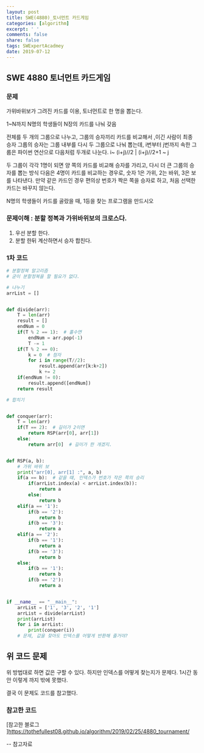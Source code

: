 ```yaml
---
layout: post
title: SWE(4880)_토너먼트 카드게임
categories: [algorithm]
excerpt: ' '
comments: false
share: false
tags: SWExpertAcadmey
date: 2019-07-12
---
```


## SWE 4880 토너먼트 카드게임

### 문제

가위바위보가 그려진 카드를 이용, 토너먼트로 한 명을 뽑는다.

1~N까지 N명의 학생들이 N장의 카드를 나눠 갖음

전체를 두 개의 그룹으로 나누고, 그룹의 승자끼리 카드를 비교해서 ,이긴 사람이 최종 승자
그룹의 승자는 그룹 내부를 다시 두 그룹으로 나눠 뽑는데, i번부터 j번까지 속한 그룹은 파이썬 연산으로 다음처럼 두개로 나눈다.
i~ (i+j)//2 | (i+j)//2+1 ~ j

두 그룹이 각각 1명이 되면 양 쪽의 카드를 비교해 승자를 가리고, 다시 더 큰 그룹의 승자를 뽑는 방식
다음은 4명이 카드를 비교하는 경우로, 숫자 1은 가위, 2는 바위, 3은 보를 나타낸다.
만약 같은 카드인 경우 편의상 번호가 짝은 쪽을 승자로 하고, 처음 선택한 카드는 바꾸지 않는다.

N명의 학생들이 카드를 골랐을 때, 1등을 찾는 프로그램을 만드시오

### 문제이해 : 분할 정복과 가위바위보의 크로스다.

1. 우선 분할 한다.
2. 분할 한뒤 계산하면서 승자 합친다.

### 1차 코드

```python
# 분할정복 알고리즘
# 굳이 분할정복을 할 필요가 없다.

# 나누기
arrList = []


def divide(arr):
    T = len(arr)
    result = []
    endNum = 0
    if(T % 2 == 1):  # 홀수면
        endNum = arr.pop(-1)
        T -= 1
    if(T % 2 == 0):
        k = 0  # 첨자
        for i in range(T//2):
            result.append(arr[k:k+2])
            k += 2
    if(endNum != 0):
        result.append([endNum])
    return result

# 합치기


def conquer(arr):
    T = len(arr)
    if(T == 2):  # 길이가 2이면
        return RSP(arr[0], arr[1])
    else:
        return arr[0]  # 길이가 한 개겠지.


def RSP(a, b):
    # 가위 바위 보
    print("arr[0], arr[1] :", a, b)
    if(a == b):  # 같을 떄, 인덱스가 번호가 작은 쪽의 승리
        if(arrList.index(a) < arrList.index(b)):
            return a
        else:
            return b
    elif(a == '1'):
        if(b == '2'):
            return b
        if(b == '3'):
            return a
    elif(a == '2'):
        if(b == '1'):
            return a
        if(b == '3'):
            return b
    else:
        if(b == '1'):
            return b
        if(b == '2'):
            return a


if __name__ == "__main__":
    arrList = ['1', '3', '2', '1']
    arrList = divide(arrList)
    print(arrList)
    for i in arrList:
        print(conquer(i))
    # 문제, 값을 찾아도 인덱스를 어떻게 반환해 줄거야?


```

## 위 코드 문제

위 방법대로 하면 값은 구할 수 있다.
하지만 인덱스를 어떻게 찾는지가 문제다.
1시간 동안 이렇게 까지 밖에 못했다.

결국 이 문제도 코드를 참고했다.

### 참고한 코드

[참고한 블로그 ]<https://tothefullest08.github.io/algorithm/2019/02/25/4880_tournament/>

--
참고자료

```

```
